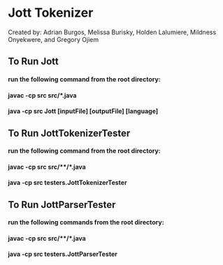 # Jott Tokenizer
Created by: Adrian Burgos, Melissa Burisky, Holden Lalumiere, Mildness Onyekwere, and Gregory Ojiem

## To Run Jott
#### run the following command from the root directory: 
#### javac -cp src src/*.java
#### java -cp src Jott [inputFile] [outputFile] [language]

## To Run JottTokenizerTester
#### run the following command from the root directory:
#### javac -cp src src/**/*.java
#### java -cp src testers.JottTokenizerTester

## To Run JottParserTester
#### run the following commands from the root directory:
#### javac -cp src src/**/*.java 
#### java -cp src testers.JottParserTester
